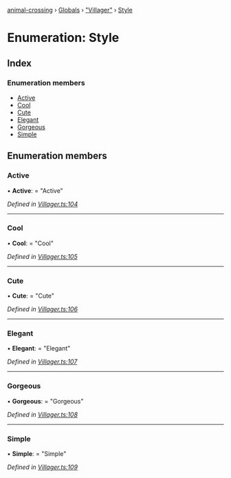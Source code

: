 [animal-crossing](../README.md) › [Globals](../globals.md) › ["Villager"](../modules/_villager_.md) › [Style](_villager_.style.md)

# Enumeration: Style

## Index

### Enumeration members

* [Active](_villager_.style.md#active)
* [Cool](_villager_.style.md#cool)
* [Cute](_villager_.style.md#cute)
* [Elegant](_villager_.style.md#elegant)
* [Gorgeous](_villager_.style.md#gorgeous)
* [Simple](_villager_.style.md#simple)

## Enumeration members

###  Active

• **Active**: = "Active"

*Defined in [Villager.ts:104](https://github.com/Norviah/animal-crossing/blob/e332c53/module/types/Villager.ts#L104)*

___

###  Cool

• **Cool**: = "Cool"

*Defined in [Villager.ts:105](https://github.com/Norviah/animal-crossing/blob/e332c53/module/types/Villager.ts#L105)*

___

###  Cute

• **Cute**: = "Cute"

*Defined in [Villager.ts:106](https://github.com/Norviah/animal-crossing/blob/e332c53/module/types/Villager.ts#L106)*

___

###  Elegant

• **Elegant**: = "Elegant"

*Defined in [Villager.ts:107](https://github.com/Norviah/animal-crossing/blob/e332c53/module/types/Villager.ts#L107)*

___

###  Gorgeous

• **Gorgeous**: = "Gorgeous"

*Defined in [Villager.ts:108](https://github.com/Norviah/animal-crossing/blob/e332c53/module/types/Villager.ts#L108)*

___

###  Simple

• **Simple**: = "Simple"

*Defined in [Villager.ts:109](https://github.com/Norviah/animal-crossing/blob/e332c53/module/types/Villager.ts#L109)*
